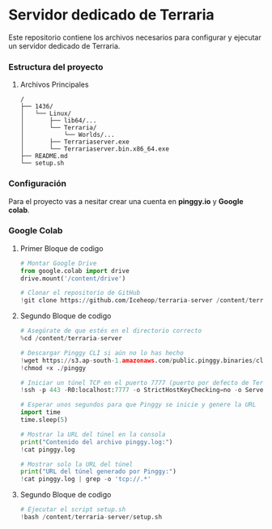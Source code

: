 # Servidor dedicado de Terraria 

Este repositorio contiene los archivos necesarios para configurar y ejecutar un servidor dedicado de Terraria.

### **Estructura del proyecto**
1. Archivos Principales
   ```text
   /
   ├── 1436/
   │   └── Linux/
   │       ├── lib64/...
   │       └── Terraria/
   │           └── Worlds/...
   │       ├── Terrariaserver.exe
   │       └── Terrariaserver.bin.x86_64.exe
   ├── README.md
   └── setup.sh
   ```

### **Configuración** 

Para el proyecto vas a nesitar crear una cuenta en **pinggy.io** y **Google colab**.

### **Google Colab**
1. Primer Bloque de codigo

   ```py
   # Montar Google Drive
   from google.colab import drive
   drive.mount('/content/drive')

   # Clonar el repositorio de GitHub
   !git clone https://github.com/Iceheop/terraria-server /content/terraria-server
   ```
1. Segundo Bloque de codigo

   ```py
   # Asegúrate de que estés en el directorio correcto
   %cd /content/terraria-server

   # Descargar Pinggy CLI si aún no lo has hecho
   !wget https://s3.ap-south-1.amazonaws.com/public.pinggy.binaries/cli/v0.1.6/linux/amd64/pinggy -O pinggy
   !chmod +x ./pinggy

   # Iniciar un túnel TCP en el puerto 7777 (puerto por defecto de Terraria) usando SSH y guardar la salida en pinggy.log
   !ssh -p 443 -R0:localhost:7777 -o StrictHostKeyChecking=no -o ServerAliveInterval=30 kivN2ksFlxz+tcp@a.pinggy.io --force > pinggy.log &

   # Esperar unos segundos para que Pinggy se inicie y genere la URL
   import time
   time.sleep(5)

   # Mostrar la URL del túnel en la consola
   print("Contenido del archivo pinggy.log:")
   !cat pinggy.log

   # Mostrar solo la URL del túnel
   print("URL del túnel generado por Pinggy:")
   !cat pinggy.log | grep -o 'tcp://.*'
   ```
1. Segundo Bloque de codigo

   ```py
   # Ejecutar el script setup.sh
   !bash /content/terraria-server/setup.sh
   ```